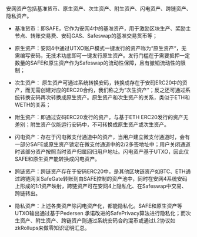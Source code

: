 安网资产包括基准货币、原生资产、次生资产、附生资产、闪电资产、跨链资产、隐私资产。  
- 基准货币：即SAFE，它作为安网4中的基准资产，用于激励区块生产、奖励主节点、转账交易费、安码GAS、Safeswap的基准交易货币等；  

- 原生资产：安网4中通过UTXO账户模式一键发行的资产称为“原生资产“，无需编写安码，无技术功底即可一键发行原生资产。发行门槛在于需要抵押一定数量的SAFE和原生资产作为Safeswap的流动性保障，且有撤销流动性的限制；  

- 次生资产：	原生资产可通过系统转换安码，转换成存在于安码ERC20中的资产，而无需创建对应的ERC20合约，我们称之为“次生资产”；反之还可通过系统转换安码再次转换成原生资产。原生资产和次生资产的关系，类似于ETH和WETH的关系；  

- 附生资产：即通过安码ERC20发行的资产，与基于ETH ERC20发行的资产无差别；附生资产仅能运行安码中，不可转换成原生资产或次生资产。  

- 闪电资产：存在于闪电微支付通道中的资产，当用户建立微支付通道时，会有一部分SAFE或原生资产锁定在微支付通道中的2/2多签地址中；用户关闭通道时该部分资产按照当时资产归属回归用户地址。闪电资产基于UTXO，因此仅SAFE和原生资产能转换成闪电资产。  

- 跨链资产：跨链资产存在于安码ERC20中，是其他区块链资产如BTC、ETH通过跨链网关SafeGate转账到由SAFE控制的资产池中，同时在安网4系统安码上形成的1:1资产映射，跨链资产可在安网4上隐私化、在Safeswap中交易、跨链转出。  

- 隐私资产：上述各类资产除闪电资产化，都能隐私化。SAFE和原生资产等UTXO输出通过基于Pedersen 承诺改进的SafePrivacy算法进行隐私化；而次生资产、附生资产、跨链资产则通过系统安码合约混币或通过L2协议如zkRollups来做零知识证明汇总。  
